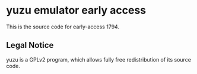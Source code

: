 yuzu emulator early access
=============

This is the source code for early-access 1794.

## Legal Notice

yuzu is a GPLv2 program, which allows fully free redistribution of its source code.